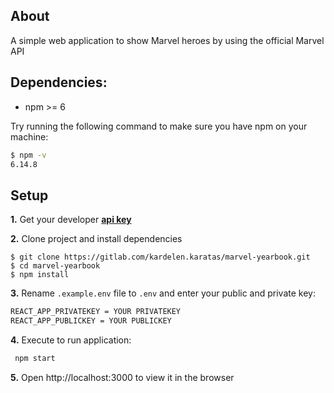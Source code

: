 ## About

A simple web application to show Marvel heroes by using the official Marvel API

## Dependencies:

- npm >= 6

Try running the following command to make sure you have npm on your machine:

```sh
$ npm -v 
6.14.8
```

## Setup

**1.** Get your developer [**api key**](https://developer.marvel.com/)

**2.** Clone project and install dependencies

```
$ git clone https://gitlab.com/kardelen.karatas/marvel-yearbook.git
$ cd marvel-yearbook
$ npm install
```

**3.** Rename `.example.env` file to `.env` and enter your public and private key:
```txt
REACT_APP_PRIVATEKEY = YOUR PRIVATEKEY
REACT_APP_PUBLICKEY = YOUR PUBLICKEY
```

**4.**  Execute to run application: 
```sh
 npm start
 ```

 **5.** 
 Open http://localhost:3000 to view it in the browser
